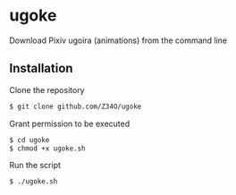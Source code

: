 # ugoke
Download Pixiv ugoira (animations) from the command line

## Installation
Clone the repository

```sh
$ git clone github.com/Z34O/ugoke
```

Grant permission to be executed

```sh
$ cd ugoke
$ chmod +x ugoke.sh
```

Run the script

```sh
$ ./ugoke.sh
```
